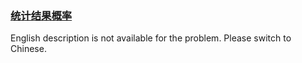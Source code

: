 ### [统计结果概率](https://leetcode.com/problems/nge-tou-zi-de-dian-shu-lcof)

English description is not available for the problem. Please switch to Chinese.